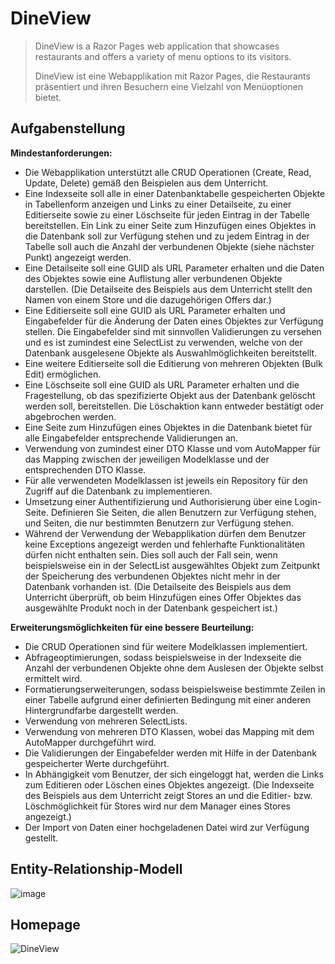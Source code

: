 # DineView
> DineView is a Razor Pages web application that showcases restaurants and offers a variety of menu options to its visitors.
> 
> DineView ist eine Webapplikation mit Razor Pages, die Restaurants präsentiert und ihren Besuchern eine Vielzahl von Menüoptionen bietet.

## Aufgabenstellung 
**Mindestanforderungen:**

- Die Webapplikation unterstützt alle CRUD Operationen (Create, Read, Update, Delete) gemäß den Beispielen aus dem Unterricht.
- Eine Indexseite soll alle in einer Datenbanktabelle gespeicherten Objekte in Tabellenform anzeigen und Links zu einer Detailseite, zu einer Editierseite sowie zu einer Löschseite für jeden Eintrag in der Tabelle bereitstellen. Ein Link zu einer Seite zum Hinzufügen eines Objektes in die Datenbank soll zur Verfügung stehen und zu jedem Eintrag in der Tabelle soll auch die Anzahl der verbundenen Objekte (siehe nächster Punkt) angezeigt werden.
- Eine Detailseite soll eine GUID als URL Parameter erhalten und die Daten des Objektes sowie eine Auflistung aller verbundenen Objekte darstellen. (Die Detailseite des Beispiels aus dem Unterricht stellt den Namen von einem Store und die dazugehörigen Offers dar.)
- Eine Editierseite soll eine GUID als URL Parameter erhalten und Eingabefelder für die Änderung der Daten eines Objektes zur Verfügung stellen. Die Eingabefelder sind mit sinnvollen Validierungen zu versehen und es ist zumindest eine SelectList zu verwenden, welche von der Datenbank ausgelesene Objekte als Auswahlmöglichkeiten bereitstellt.
- Eine weitere Editierseite soll die Editierung von mehreren Objekten (Bulk Edit) ermöglichen.
- Eine Löschseite soll eine GUID als URL Parameter erhalten und die Fragestellung, ob das spezifizierte Objekt aus der Datenbank gelöscht werden soll, bereitstellen. Die Löschaktion kann entweder bestätigt oder abgebrochen werden.
- Eine Seite zum Hinzufügen eines Objektes in die Datenbank bietet für alle Eingabefelder entsprechende Validierungen an.
- Verwendung von zumindest einer DTO Klasse und vom AutoMapper für das Mapping zwischen der jeweiligen Modelklasse und der entsprechenden DTO Klasse.
- Für alle verwendeten Modelklassen ist jeweils ein Repository für den Zugriff auf die Datenbank zu implementieren.
- Umsetzung einer Authentifizierung und Authorisierung über eine Login-Seite. Definieren Sie Seiten, die allen Benutzern zur Verfügung stehen, und Seiten, die nur bestimmten Benutzern zur Verfügung stehen.
- Während der Verwendung der Webapplikation dürfen dem Benutzer keine Exceptions angezeigt werden und fehlerhafte Funktionalitäten dürfen nicht enthalten sein. Dies soll auch der Fall sein, wenn beispielsweise ein in der SelectList ausgewähltes Objekt zum Zeitpunkt der Speicherung des verbundenen Objektes nicht mehr in der Datenbank vorhanden ist. (Die Detailseite des Beispiels aus dem Unterricht überprüft, ob beim Hinzufügen eines Offer Objektes das ausgewählte Produkt noch in der Datenbank gespeichert ist.)
    
**Erweiterungsmöglichkeiten für eine bessere Beurteilung:**

- Die CRUD Operationen sind für weitere Modelklassen implementiert.
- Abfrageoptimierungen, sodass beispielsweise in der Indexseite die Anzahl der verbundenen Objekte ohne dem Auslesen der Objekte selbst ermittelt wird.
- Formatierungserweiterungen, sodass beispielsweise bestimmte Zeilen in einer Tabelle aufgrund einer definierten Bedingung mit einer anderen Hintergrundfarbe dargestellt werden.
- Verwendung von mehreren SelectLists.
- Verwendung von mehreren DTO Klassen, wobei das Mapping mit dem AutoMapper durchgeführt wird.
- Die Validierungen der Eingabefelder werden mit Hilfe in der Datenbank gespeicherter Werte durchgeführt.
- In Abhängigkeit vom Benutzer, der sich eingeloggt hat, werden die Links zum Editieren oder Löschen eines Objektes angezeigt. (Die Indexseite des Beispiels aus dem Unterricht zeigt Stores an und die Editier- bzw. Löschmöglichkeit für Stores wird nur dem Manager eines Stores angezeigt.)
- Der Import von Daten einer hochgeladenen Datei wird zur Verfügung gestellt.

## Entity-Relationship-Modell
![image](https://github.com/domaaron/DineView/assets/119418922/7c21de29-8449-4b9e-8243-6d576b4fac51)


## Homepage
![DineView](https://github.com/domaaron/DineView/assets/119418922/b4d647b9-77ad-4de0-88e8-f8983388951c)
